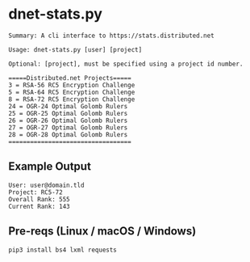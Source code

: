 # dnet-stats.py

    Summary: A cli interface to https://stats.distributed.net
    
    Usage: dnet-stats.py [user] [project]

    Optional: [project], must be specified using a project id number.

    =====Distributed.net Projects=====
    3 = RSA-56 RC5 Encryption Challenge
    5 = RSA-64 RC5 Encryption Challenge
    8 = RSA-72 RC5 Encryption Challenge
    24 = OGR-24 Optimal Golomb Rulers
    25 = OGR-25 Optimal Golomb Rulers
    26 = OGR-26 Optimal Golomb Rulers
    27 = OGR-27 Optimal Golomb Rulers
    28 = OGR-28 Optimal Golomb Rulers
    ==================================

## Example Output
    User: user@domain.tld
    Project: RC5-72 
    Overall Rank: 555
    Current Rank: 143

## Pre-reqs (Linux / macOS / Windows)
    pip3 install bs4 lxml requests
